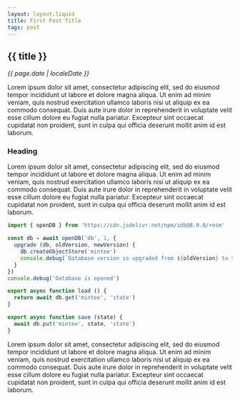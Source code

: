 ```yaml
---
layout: layout.liquid
title: First Post Title
tags: post
---
```


## {{ title }}

_{{ page.date | localeDate }}_

Lorem ipsum dolor sit amet, consectetur adipiscing elit, sed do eiusmod tempor incididunt ut labore et dolore magna aliqua. Ut enim ad minim veniam, quis nostrud exercitation ullamco laboris nisi ut aliquip ex ea commodo consequat. Duis aute irure dolor in reprehenderit in voluptate velit esse cillum dolore eu fugiat nulla pariatur. Excepteur sint occaecat cupidatat non proident, sunt in culpa qui officia deserunt mollit anim id est laborum.

### Heading

Lorem ipsum dolor sit amet, consectetur adipiscing elit, sed do eiusmod tempor incididunt ut labore et dolore magna aliqua. Ut enim ad minim veniam, quis nostrud exercitation ullamco laboris nisi ut aliquip ex ea commodo consequat. Duis aute irure dolor in reprehenderit in voluptate velit esse cillum dolore eu fugiat nulla pariatur. Excepteur sint occaecat cupidatat non proident, sunt in culpa qui officia deserunt mollit anim id est laborum.

```js
import { openDB } from 'https://cdn.jsdelivr.net/npm/idb@8.0.0/+esm'

const db = await openDB('db', 1, {
  upgrade (db, oldVersion, newVersion) {
    db.createObjectStore('mintee')
    console.debug(`Database version is upgraded from ${oldVersion} to ${newVersion}`)
  }
})
console.debug('Database is opened')

export async function load () {
  return await db.get('mintee', 'state')
}

export async function save (state) {
  await db.put('mintee', state, 'state')
}
```

Lorem ipsum dolor sit amet, consectetur adipiscing elit, sed do eiusmod tempor incididunt ut labore et dolore magna aliqua. Ut enim ad minim veniam, quis nostrud exercitation ullamco laboris nisi ut aliquip ex ea commodo consequat. Duis aute irure dolor in reprehenderit in voluptate velit esse cillum dolore eu fugiat nulla pariatur. Excepteur sint occaecat cupidatat non proident, sunt in culpa qui officia deserunt mollit anim id est laborum.
